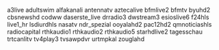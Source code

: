 a3live
adultswim
alfakanali
antennatv
aztecalive
bfmlive2
bfmtv
byuhd2
cbsnewshd
codww
daserste_live
drradio3
dwstream3
esioslive6
f24hls
live1_hr
lsdiurdhls
nasatv
ndr_spezial
ooyalahd2
pac12hd2
qmnoticiashls
radiocapital
rthkaudio1
rthkaudio2
rthkaudio5
starhdlive2
tagesschau
trtcanlitv
tv4play3
tvsawpdvr
urtmpkal
zouglahd

